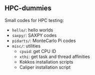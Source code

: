 ## HPC-dummies

Small codes for HPC testing:

* `hello/`: hello worlds
* `saxpy/`: SAXPY codes
* `pidarts/`: MonteCarlo Pi codes
* `misc/`: utilities
  * `cpuid`: get CPU ID
  * `xthi`: get task and thread affinities
  * Kokkos installation scripts
  * Caliper installation script

